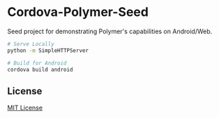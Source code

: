 Cordova-Polymer-Seed
====================

Seed project for demonstrating Polymer's capabilities on Android/Web.

```sh
# Serve Locally
python -m SimpleHTTPServer

# Build for Android
cordova build android
```
## License
[MIT License](LICENSE)
